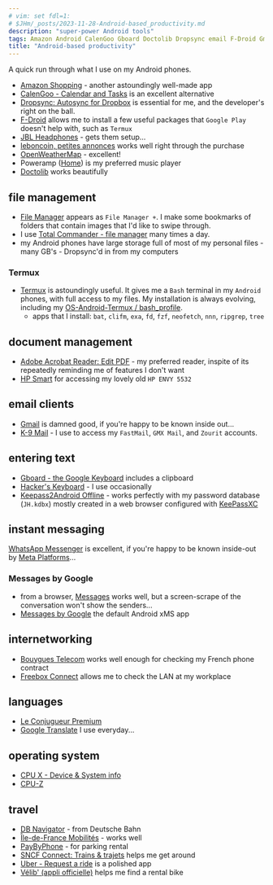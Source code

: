 ```yaml
---
# vim: set fdl=1:
# $JHm/_posts/2023-11-28-Android-based_productivity.md
description: "super-power Android tools"
tags: Amazon Android CalenGoo Gboard Doctolib Dropsync email F-Droid Gmail JBL K9 KeePassXC leboncoin OpenWeatherMap Poweramp Termux WhatsApp
title: "Android-based productivity"
---
```


A quick run through what I use on my Android phones.

- [Amazon Shopping](https://play.google.com/store/apps/details?id=com.amazon.mShop.android.shopping) - another astoundingly well-made app
- [CalenGoo - Calendar and Tasks](https://play.google.com/store/apps/details?id=com.calengoo.android) is an excellent alternative
- [Dropsync: Autosync for Dropbox](https://play.google.com/store/apps/details?id=com.ttxapps.dropsync) is essential for me, and the developer's right on the ball.
- [F-Droid](http://en.wikipedia.org/wiki/F-Droid) allows me to install a few useful packages that `Google Play` doesn't help with, such as `Termux`
- [JBL Headphones](https://play.google.com/store/apps/details?id=jbl.stc.com) - gets them setup...
- [leboncoin, petites annonces](https://play.google.com/store/apps/details?id=fr.leboncoin) works well right through the purchase
- [OpenWeatherMap](https://play.google.com/store/apps/details?id=uk.co.openweather) - excellent!
- Poweramp ([Home](https://powerampapp.com/)) is my preferred music player
- [Doctolib](https://play.google.com/store/apps/details?id=fr.doctolib.www) works beautifully

## file management
- [File Manager](https://play.google.com/store/apps/details?id=com.alphainventor.filemanager) appears as `File Manager +`. I make some bookmarks of folders that contain images that I'd like to swipe through.
- I use [Total Commander - file manager](https://play.google.com/store/apps/details?id=com.ghisler.android.TotalCommander) many times a day.
- my Android phones have large storage full of most of my personal files - many GB's - Dropsync'd in from my computers

### Termux
- [Termux](https://termux.com/) is astoundingly useful. It gives me a `Bash` terminal in my `Android` phones, with full access to my files. My installation is always evolving, including my [OS-Android-Termux / bash_profile](https://github.com/harriott/OS-Android-Termux/blob/master/bash_profile).
    - apps that I install: `bat`, `clifm`, `exa`, `fd`, `fzf`, `neofetch`, `nnn`, `ripgrep`, `tree`

## document management
- [Adobe Acrobat Reader: Edit PDF](https://play.google.com/store/apps/details?id=com.adobe.reader) - my preferred reader, inspite of its repeatedly reminding me of features I don't want
- [HP Smart](https://play.google.com/store/apps/details?id=com.hp.printercontrol) for accessing my lovely old `HP ENVY 5532`

## email clients
- [Gmail](https://play.google.com/store/apps/details?id=com.google.android.gm) is damned good, if you're happy to be known inside out...
- [K-9 Mail](https://en.wikipedia.org/wiki/K-9_Mail) - I use to access my `FastMail`, `GMX Mail`, and `Zourit` accounts.

## entering text
- [Gboard - the Google Keyboard](https://play.google.com/store/apps/details?id=com.google.android.inputmethod.latin) includes a clipboard
- [Hacker's Keyboard](https://play.google.com/store/apps/details?id=org.pocketworkstation.pckeyboard) - I use occasionally
- [Keepass2Android Offline](https://play.google.com/store/apps/details?id=keepass2android.keepass2android_nonet) - works perfectly with my password database (`JH.kdbx`) mostly created in a web browser configured with [KeePassXC](https://en.wikipedia.org/wiki/KeePassXC)

## instant messaging
[WhatsApp Messenger](https://play.google.com/store/apps/details?id=com.whatsapp) is excellent, if you're happy to be known inside-out by [Meta Platforms](https://en.wikipedia.org/wiki/Meta_Platforms)...

### Messages by Google
- from a browser, [Messages](https://messages.google.com/) works well, but a screen-scrape of the conversation won't show the senders...
- [Messages by Google](https://play.google.com/store/apps/details?id=com.google.android.apps.messaging&hl=en) the default Android xMS app

## internetworking
- [Bouygues Telecom](https://play.google.com/store/apps/details?id=fr.bouyguestelecom.ecm.android) works well enough for checking my French phone contract
- [Freebox Connect](https://play.google.com/store/apps/details?id=fr.freebox.network) allows me to check the LAN at my workplace

## languages
- [Le Conjugueur Premium](https://play.google.com/store/apps/details?id=com.leconjugueur.droid2)
- [Google Translate](https://play.google.com/store/apps/details?id=com.google.android.apps.translate) I use everyday...

## operating system
- [CPU X - Device & System info](https://play.google.com/store/apps/details?id=com.abs.cpu_z_advance)
- [CPU-Z](https://play.google.com/store/apps/details?id=com.cpuid.cpu_z)

## travel
- [DB Navigator](https://play.google.com/store/apps/details?id=de.hafas.android.db) - from Deutsche Bahn
- [Île-de-France Mobilités](https://play.google.com/store/apps/details?id=com.applidium.vianavigo) - works well
- [PayByPhone](https://play.google.com/store/apps/details?id=com.paybyphone) - for parking rental
- [SNCF Connect: Trains & trajets](https://play.google.com/store/apps/details?id=com.vsct.vsc.mobile.horaireetresa.android) helps me get around
- [Uber - Request a ride](https://play.google.com/store/apps/details?id=com.ubercab) is a polished app
- [Vélib' (appli officielle)](https://play.google.com/store/apps/details?id=com.paris.velib) helps me find a rental bike

